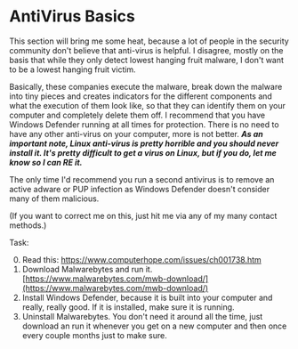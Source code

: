 # AntiVirus Basics
This section will bring me some heat, because a lot of people in the security community don't believe that anti-virus is helpful. I disagree, mostly on the basis that while they only detect lowest hanging fruit malware, I don't want to be a lowest hanging fruit victim.

Basically, these companies execute the malware, break down the malware into tiny pieces and creates indicators for the different components and what the execution of them look like, so that they can identify them on your computer and completely delete them off. I recommend that you have Windows Defender running at all times for protection. There is no need to have any other anti-virus on your computer, more is not better. ***As an important note, Linux anti-virus is pretty horrible and you should never install it. It's pretty difficult to get a virus on Linux, but if you do, let me know so I can RE it.***

The only time I'd recommend you run a second antivirus is to remove an active adware or PUP infection as Windows Defender doesn't consider many of them malicious.

(If you want to correct me on this, just hit me via any of my many contact methods.) 

Task:

0. Read this: <https://www.computerhope.com/issues/ch001738.htm>
1. Download Malwarebytes and run it. [https://www.malwarebytes.com/mwb-download/](https://www.malwarebytes.com/mwb-download/)
2. Install Windows Defender, because it is built into your computer and really, really good. If it is installed, make sure it is running.
3. Uninstall Malwarebytes. You don't need it around all the time, just download an run it whenever you get on a new computer and then once every couple months just to make sure.
